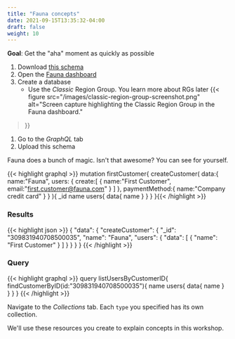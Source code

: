 ```yaml
---
title: "Fauna concepts"
date: 2021-09-15T13:35:32-04:00
draft: false
weight: 10
---
```


**Goal**: Get the "aha" moment as quickly as possible

<!-- TODO: Fix link -->
1. Download [this schema](/schemas/initial-schema.graphql)
1. Open the [Fauna dashboard](https://dashboard.fauna.com)
1. Create a database
    * Use the *Classic* Region Group. You learn more about RGs later
{{< figure
  src="/images/classic-region-group-screenshot.png" 
  alt="Screen capture highlighting the Classic Region Group in the Fauna dashboard."
>}}
1. Go to the *GraphQL* tab
1. Upload this schema

Fauna does a bunch of magic. Isn't that awesome? You can see for yourself.


{{< highlight graphql >}}
mutation firstCustomer{
  createCustomer(
    data:{
      name:"Fauna",
      users: {
        create:[
          {
            name:"First Customer",
            email:"first.customer@fauna.com"
          }
        ]
      },
      paymentMethod:{
        name:"Company credit card"
      }
    }
  ){
    _id
    name
    users{
      data{
        name
      }
    }
  }
}{{< /highlight >}}

### Results

{{< highlight json >}}
{
  "data": {
    "createCustomer": {
      "_id": "309831940708500035",
      "name": "Fauna",
      "users": {
        "data": [
          {
            "name": "First Customer"
          }
        ]
      }
    }
  }
}
{{< /highlight >}}

### Query

{{< highlight graphql >}}
query listUsersByCustomerID{
  findCustomerByID(id:"309831940708500035"){
    name
    users{
      data{
        name
      }
    }
  }
}
{{< /highlight >}}


Navigate to the *Collections* tab. Each `type` you specified has its own collection.

We'll use these resources you create to explain concepts in this workshop.
